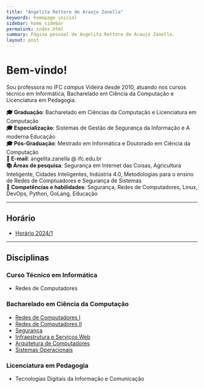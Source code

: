```yaml
---
title: "Angelita Rettore de Araujo Zanella"
keywords: homepage inicial
sidebar: home_sidebar
permalink: index.html
summary: Página pessoal de Angelita Rettore de Araujo Zanella.
layout: post
---
```

# Bem-vindo!

Sou professora no IFC *campus* Videira desde 2010, atuando nos cursos técnico em Informática, Bacharelado em Ciência da Computação e Licenciatura em Pedagogia.

**:mortar_board: Graduação**: Bacharelado em Ciências da Computação e Licenciatura em Computação<br>
**:mortar_board: Especialização**: Sistemas de Gestão de Segurança da Informação e A moderna Educação<br>
**:mortar_board: Pós-Graduação**: Mestrado em Informática e Doutorado em Ciência da Computação <br>
**:e-mail: E-mail**: angelita.zanella @ ifc.edu.br <br>
**:books: Áreas de pesquisa**: Segurança em Internet das Coisas, Agricultura Inteligente, Cidades Inteligentes, Indústria 4.0, Metodologias para o ensino de Redes de Comptuadores e Segurança de Sistemas <br>
**:closed_book: Competências e habilidades**: Segurança, Redes de Computadores, Linux, DevOps, Python, GoLang, Educação

--- 
## Horário
- [Horário 2024/1](https://angelitazanella.github.io/horario.html)

---
##  Disciplinas 
### Curso Técnico em Informática
- Redes de Computadores

### Bacharelado em Ciência da Computação
- [Redes de Computadores I ](https://github.com/info-ifc-vda/redes_1-angelitazanella)
- [Redes de Computadores II](https://github.com/info-ifc-vda/redes_2-angelitazanella/)
- [Segurança](https://github.com/info-ifc-vda/seguranca-angelita/)
- [Infraestrutura e Serviços Web](https://github.com/info-ifc-vda/infraestrutura_e_servicos_web-angelita)
- [Arquitetura de Computadores](https://github.com/info-ifc-vda/arquitetura_de_computadores-angelita)
- [Sistemas Operacionais](https://github.com/info-ifc-vda/sistemas_operacionais-angelita/)

### Licenciatura em Pedagogia
- Tecnologias Digitais da Informação e Comunicação
